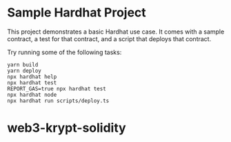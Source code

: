 # Sample Hardhat Project

This project demonstrates a basic Hardhat use case. It comes with a sample contract, a test for that contract, and a script that deploys that contract.

Try running some of the following tasks:

```shell
yarn build
yarn deploy
npx hardhat help
npx hardhat test
REPORT_GAS=true npx hardhat test
npx hardhat node
npx hardhat run scripts/deploy.ts
```

# web3-krypt-solidity

